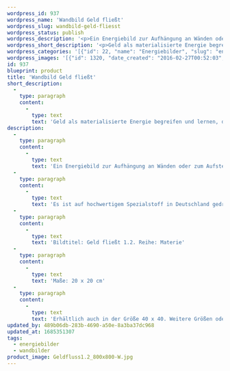 ```yaml
---
wordpress_id: 937
wordpress_name: 'Wandbild Geld fließt'
wordpress_slug: wandbild-geld-fliesst
wordpress_status: publish
wordpress_description: '<p>Ein Energiebild zur Aufhängung an Wänden oder zum Aufstellen im Raum mit einem aktivierbaren Informationsfeld zu: Energieflüsse - Materie - Geld - Lernen: Begreifen, dass Geld eine spezielle Form von Energie ist. Die Gesetze, nach denen diese Form der Energie fließt, erkunden und lernen, sie umzusetzen.</p><p>Es ist auf hochwertigem Spezialstoff in Deutschland gedruckt und sorgfältig in Handarbeit auf Holzkeilrahmen aufgezogen. Laut Herstellerangaben ist der farbintensive Druck 70 Jahre lichtecht, waschbar und in einem umweltorientierten Verfahren hergestellt. Der Oberstoff ist mit einer Spezialbeschichtung unterfüttert, so dass, bei Aufhängung an der Wand, der rückseitige Holzrahmen auch bei hellen Farben unsichtbar ist.</p><p>Bildtitel: Geld fließt 1.2. Reihe: Materie</p><p>Maße: 20 x 20 cm</p><p>Erhältlich auch in der Größe 40 x 40. Weitere Größen oder andere Seitenverhältnisse, sind bis 200 cm individuell für Sie innerhalb weniger Tage herstellbar. Bitte kontaktieren Sie uns hierfür unter <a href="mailto:info@elvedenverlag.de">info@elvedenverlag.de</a>.</p><p><a href="https://my.feenbaum.de/anwendung-energie-wandbilder/">Anwendungshinweise</a>      <a href="https://my.feenbaum.de/produktinformation-wandbilder/">Produktinformationen</a></p>'
wordpress_short_description: '<p>Geld als materialisierte Energie begreifen und lernen, diese Energie in einem Strom fließen zu lassen</p>'
wordpress_categories: '[{"id": 22, "name": "Energiebilder", "slug": "energiebilder"}, {"id": 24, "name": "Wandbilder", "slug": "wandbilder"}]'
wordpress_images: '[{"id": 1320, "date_created": "2016-02-27T00:52:03", "date_created_gmt": "2016-02-26T22:52:03", "date_modified": "2016-02-27T00:52:03", "date_modified_gmt": "2016-02-26T22:52:03", "src": "https://my.feenbaum.de/wp-content/uploads/2016/02/Geldfluss1.2_800x800-W.jpg", "name": "Geldfluss1.2_800x800-W", "alt": ""}]'
id: 937
blueprint: product
title: 'Wandbild Geld fließt'
short_description:
  -
    type: paragraph
    content:
      -
        type: text
        text: 'Geld als materialisierte Energie begreifen und lernen, diese Energie in einem Strom fließen zu lassen'
description:
  -
    type: paragraph
    content:
      -
        type: text
        text: 'Ein Energiebild zur Aufhängung an Wänden oder zum Aufstellen im Raum mit einem aktivierbaren Informationsfeld zu: Energieflüsse - Materie - Geld - Lernen: Begreifen, dass Geld eine spezielle Form von Energie ist. Die Gesetze, nach denen diese Form der Energie fließt, erkunden und lernen, sie umzusetzen.'
  -
    type: paragraph
    content:
      -
        type: text
        text: 'Es ist auf hochwertigem Spezialstoff in Deutschland gedruckt und sorgfältig in Handarbeit auf Holzkeilrahmen aufgezogen. Laut Herstellerangaben ist der farbintensive Druck 70 Jahre lichtecht, waschbar und in einem umweltorientierten Verfahren hergestellt. Der Oberstoff ist mit einer Spezialbeschichtung unterfüttert, so dass, bei Aufhängung an der Wand, der rückseitige Holzrahmen auch bei hellen Farben unsichtbar ist.'
  -
    type: paragraph
    content:
      -
        type: text
        text: 'Bildtitel: Geld fließt 1.2. Reihe: Materie'
  -
    type: paragraph
    content:
      -
        type: text
        text: 'Maße: 20 x 20 cm'
  -
    type: paragraph
    content:
      -
        type: text
        text: 'Erhältlich auch in der Größe 40 x 40. Weitere Größen oder andere Seitenverhältnisse, sind bis 200 cm individuell für Sie innerhalb weniger Tage herstellbar. Bitte kontaktieren Sie uns hierfür unter info@elvedenverlag.de.'
updated_by: 489b06db-283b-4690-a50e-8a3ba37dc968
updated_at: 1685351307
tags:
  - energiebilder
  - wandbilder
product_image: Geldfluss1.2_800x800-W.jpg
---
```


